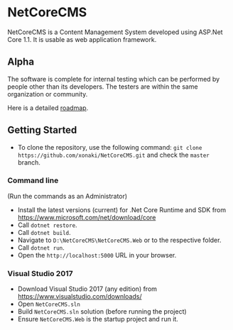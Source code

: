 # NetCoreCMS
NetCoreCMS is a Content Management System developed using ASP.Net Core 1.1. It is usable as web application framework.  

## Alpha

The software is complete for internal testing which can be performed by people other than its developers. The testers are within the same organization or community. 

Here is a detailed [roadmap](https://github.com/xonaki/NetCoreCMS/wiki/Roadmap).

## Getting Started

- To clone the repository, use the following command: 
`git clone https://github.com/xonaki/NetCoreCMS.git` 
and check the `master` branch. 

### Command line
(Run the commands as an Administrator)

- Install the latest versions (current) for .Net Core Runtime and SDK from https://www.microsoft.com/net/download/core
- Call `dotnet restore`.
- Call `dotnet build`.
- Navigate to `D:\NetCoreCMS\NetCoreCMS.Web` or to the respective folder. 
- Call `dotnet run`.
- Open the `http://localhost:5000` URL in your browser.

### Visual Studio 2017

- Download Visual Studio 2017 (any edition) from https://www.visualstudio.com/downloads/
- Open `NetCoreCMS.sln`
- Build `NetCoreCMS.sln` solution (before running the project)
- Ensure `NetCoreCMS.Web` is the startup project and run it.
